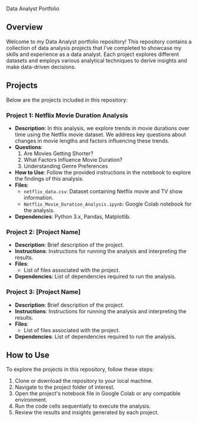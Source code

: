  Data Analyst Portfolio

## Overview
Welcome to my Data Analyst portfolio repository! This repository contains a collection of data analysis projects that I've completed to showcase my skills and experience as a data analyst. Each project explores different datasets and employs various analytical techniques to derive insights and make data-driven decisions.

## Projects
Below are the projects included in this repository:

### Project 1: Netflix Movie Duration Analysis
- **Description**: In this analysis, we explore trends in movie durations over time using the Netflix movie dataset. We address key questions about changes in movie lengths and factors influencing these trends.
- **Questions**:
  1. Are Movies Getting Shorter?
  2. What Factors Influence Movie Duration?
  3. Understanding Genre Preferences
- **How to Use**: Follow the provided instructions in the notebook to explore the findings of this analysis.
- **Files**:
  - `netflix_data.csv`: Dataset containing Netflix movie and TV show information.
  - `Netflix_Movie_Duration_Analysis.ipynb`: Google Colab notebook for the analysis.
- **Dependencies**: Python 3.x, Pandas, Matplotlib.

### Project 2: [Project Name]
- **Description**: Brief description of the project.
- **Instructions**: Instructions for running the analysis and interpreting the results.
- **Files**:
  - List of files associated with the project.
- **Dependencies**: List of dependencies required to run the analysis.

### Project 3: [Project Name]
- **Description**: Brief description of the project.
- **Instructions**: Instructions for running the analysis and interpreting the results.
- **Files**:
  - List of files associated with the project.
- **Dependencies**: List of dependencies required to run the analysis.


## How to Use
To explore the projects in this repository, follow these steps:
1. Clone or download the repository to your local machine.
2. Navigate to the project folder of interest.
3. Open the project's notebook file in Google Colab or any compatible environment.
4. Run the code cells sequentially to execute the analysis.
5. Review the results and insights generated by each project.
